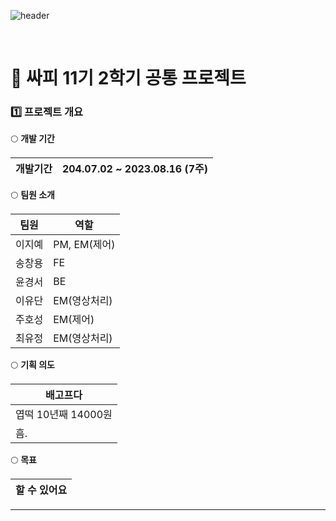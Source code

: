 
![header](https://capsule-render.vercel.app/api?type=venom&color=auto&height=300&section=header&text=1st%20Project&fontSize=90&animation=twinkling)

</br>

# 🐳 싸피 11기 2학기 공통 프로젝트


### 1️⃣ 프로젝트 개요

🌕 **개발 기간**

| 개발기간 | 204.07.02 ~ 2023.08.16 (7주) |
| --- | --- |

🌕 **팀원 소개**

| 팀원 | 역할 |
| --- | --- |
| 이지예 | PM, EM(제어) |
| 송창용 | FE |
| 윤경서 | BE |
| 이유단 | EM(영상처리) |
| 주호성 | EM(제어) |
| 최유정 | EM(영상처리) |

🌕 **기획 의도**

| 배고프다 |
| --- |
| 엽떡 10년째 14000원 |
| 흠. |

🌕 **목표**

|  할 수 있어요 |
| --- |

---
